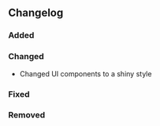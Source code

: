## Changelog

### Added

### Changed

- Changed UI components to a shiny style

### Fixed

### Removed


